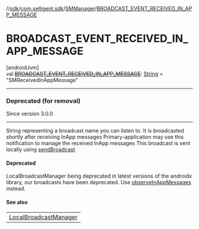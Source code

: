//[sdk](../../../index.md)/[com.selligent.sdk](../index.md)/[SMManager](index.md)/[BROADCAST_EVENT_RECEIVED_IN_APP_MESSAGE](-b-r-o-a-d-c-a-s-t_-e-v-e-n-t_-r-e-c-e-i-v-e-d_-i-n_-a-p-p_-m-e-s-s-a-g-e.md)

# BROADCAST_EVENT_RECEIVED_IN_APP_MESSAGE

[androidJvm]\
val [~~BROADCAST_EVENT_RECEIVED_IN_APP_MESSAGE~~](-b-r-o-a-d-c-a-s-t_-e-v-e-n-t_-r-e-c-e-i-v-e-d_-i-n_-a-p-p_-m-e-s-s-a-g-e.md): [String](https://developer.android.com/reference/kotlin/java/lang/String.html) = &quot;SMReceivedInAppMessage&quot;

---

### Deprecated (for removal)

Since version 3.0.0

---

String representing a broadcast name you can listen to. It is broadcasted shortly after receiving InApp messages Primary-application may use this notification to manage the received InApp messages This broadcast is sent locally using [sendBroadcast](https://developer.android.com/reference/kotlin/androidx/localbroadcastmanager/content/LocalBroadcastManager.html#sendbroadcast)

#### Deprecated

LocalBroadcastManager being deprecated in latest versions of the androidx library, our broadcasts have been deprecated. Use [observeInAppMessages](../-s-m-observer-manager/observe-in-app-messages.md) instead.

#### See also

| |
|---|
| [LocalBroadcastManager](https://developer.android.com/reference/kotlin/androidx/localbroadcastmanager/content/LocalBroadcastManager.html#sendbroadcast) |
